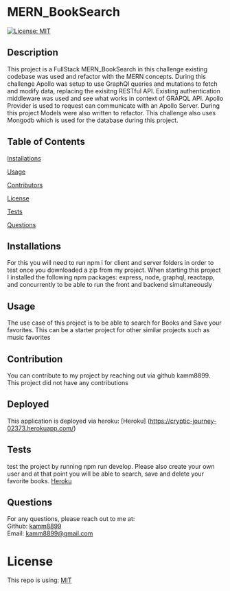 # MERN_BookSearch
  [![License: MIT](https://img.shields.io/badge/License-MIT-yellow.svg)](https://opensource.org/licenses/MIT)
  ## Description
  This project is a FullStack MERN_BookSearch in this challenge existing codebase was used and refactor with the MERN concepts. During this challenge Apollo was setup to use GraphQl queries and mutations to fetch and modify data, replacing the exisitng RESTful API. Existing authentication middleware was used and see what works in context of GRAPQL API. Apollo Provider is used to request can communicate with an Apollo Server. During this project Models were also written to refactor. This challenge also uses Mongodb which is used for the database during this project. 
  ## Table of Contents 
  [Installations](#Installations)
  
  [Usage](#Usage)
  
  [Contributors](#Contributors)
  
  [License](#License)
  
  [Tests](#Tests)
  
  [Questions](#Questions)
  
  
  ## Installations
  For this you will need to run npm i for client and server folders in order to test once you downloaded a zip from my project. When starting this project I installed the following npm packages: express, node, graphql, reactapp, and concurrently to be able to run the front and backend simultaneously
   ## Usage
  The use case of this project is to be able to search for Books and Save your favorites. This can be a starter project for other similar projects such as music favorites
   ## Contribution
  You can contribute to my project by reaching out via github kamm8899. This project did not have any contributions
  ## Deployed 
  This application is deployed via heroku: [Heroku]
  (https://cryptic-journey-02373.herokuapp.com/)

  ## Tests
  test the project by running npm run develop. Please also create your own user and at that point you will be able to search, save and delete your favorite books.  [Heroku](https://cryptic-journey-02373.herokuapp.com/)

  ## Questions
  For any questions, please reach out to me at:<br/>
  Github: [kamm8899](https://github.com/kamm8899/README-Generator) <br/>
  Email: [kamm8899@gmail.com](mailto:kamm8899@gmail.com)
  # License 
  This repo is using: [MIT](https://opensource.org/licenses/MIT)

